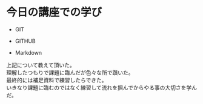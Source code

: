 # 今日の講座での学び

* GIT

* GITHUB

* Markdown

上記について教えて頂いた。  
理解したつもりで課題に臨んだが色々な所で躓いた。  
最終的には補足資料で練習したらできた。  
いきなり課題に臨むのではなく練習して流れを掴んでからやる事の大切さを学んだ。